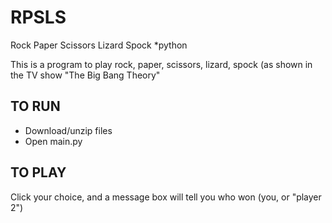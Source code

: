 # RPSLS
Rock Paper Scissors Lizard Spock *python

This is a program to play rock, paper, scissors, lizard, spock (as shown in the TV show "The Big Bang Theory"

## TO RUN
- Download/unzip files
- Open main.py

## TO PLAY
Click your choice, and a message box will tell you who won (you, or "player 2")
